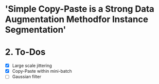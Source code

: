 # 'Simple Copy-Paste is a Strong Data Augmentation Methodfor Instance Segmentation'

# 2. To-Dos
- [x] Large scale jittering
- [x] Copy-Paste within mini-batch
- [ ] Gaussian filter
